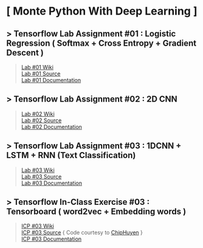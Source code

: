 # [ Monte Python With Deep Learning ]

## > Tensorflow Lab Assignment #01 : Logistic Regression ( Softmax + Cross Entropy + Gradient Descent ) <br>
><a href="https://github.com/datarocksAmy/MontePythonWithDeepLearning/wiki/TF-Lab-%231-Report">Lab #01 Wiki</a> <br>
><a href="https://github.com/datarocksAmy/MontePythonWithDeepLearning/tree/master/Lab/TF-Lab01/Source">Lab #01 Source</a> <br>
><a href="https://github.com/datarocksAmy/MontePythonWithDeepLearning/tree/master/Lab/TF-Lab01/Graphs">Lab #01 Documentation</a>

## > Tensorflow Lab Assignment #02 : 2D CNN <br>
><a href="https://github.com/datarocksAmy/MontePythonWithDeepLearning/wiki/TF-Lab-%232-Report">Lab #02 Wiki</a> <br>
><a href="https://github.com/datarocksAmy/MontePythonWithDeepLearning/tree/master/Lab/TF-Lab02/Source">Lab #02 Source</a> <br>
><a href="https://github.com/datarocksAmy/MontePythonWithDeepLearning/tree/master/Lab/TF-Lab02/Graphs">Lab #02 Documentation</a>


## > Tensorflow Lab Assignment #03 : 1DCNN + LSTM + RNN (Text Classification) <br>
><a href="https://github.com/datarocksAmy/MontePythonWithDeepLearning/wiki/TF-Lab-%232-Report">Lab #03 Wiki</a> <br>
><a href="https://github.com/datarocksAmy/MontePythonWithDeepLearning/tree/master/Lab/TF-Lab02/Source">Lab #03 Source</a> <br>
><a href="https://github.com/datarocksAmy/MontePythonWithDeepLearning/tree/master/Lab/TF-Lab02/Graphs">Lab #03 Documentation</a>


## > Tensorflow In-Class Exercise #03 : Tensorboard ( word2vec + Embedding words )<br>
><a href="https://github.com/datarocksAmy/MontePythonWithDeepLearning/wiki/ICP-%233-Graphs---Visualizing-Embedding-in-Tensorboard">ICP #03 Wiki</a> <br>
><a href="https://github.com/datarocksAmy/MontePythonWithDeepLearning/tree/master/ICE/ICP%2303/Source">ICP #03 Source</a> { Code courtesy to <a href="https://github.com/chiphuyen/stanford-tensorflow-tutorials">ChipHuyen</a> }<br>
><a href="https://github.com/datarocksAmy/MontePythonWithDeepLearning/tree/master/ICE/ICP%2303/Tensorboard%20Graphs">ICP #03 Documentation</a>
